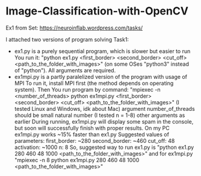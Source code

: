 # Image-Classification-with-OpenCV
Ex1 from Set: https://neuroinflab.wordpress.com/tasks/

I attached two versions of program solving Task1:
- ex1.py is a purely sequential program, which is slower but easier to run
You run it: "python ex1.py <first_border> <second_border> <cut_off> <activation> <path_to_the_folder_with_images>"
(on some OSes "python3" instead of "python").
All arguments are required.
- ex1mpi.py is a partly paralelized version of the program with usage of MPI
To run it, install MPI first (the method depends on operating system).
Then You run program by command: "mpiexec -n <number_of_threads> python ex1mpi.py <first_border> <second_border> <cut_off> <activation> <path_to_the_folder_with_images>"
(I tested Linux and Windows, idk about Mac)
argument number_of_threads should be small natural number (I tested n = 1-8)
other arguments as earlier
During running, ex1mpi.py will display some spam in the console, but soon will successfully finish with proper results.
On my PC ex1mpi.py works ~15% faster than ex1.py
Suggested values of parameters:
first_border: ~280
second_border: ~460
cut_off: 48
activation: ~1000
n: 8
So, suggested way to run ex1.py is "python ex1.py 280 460 48 1000 <path_to_the_folder_with_images>"
and for ex1mpi.py "mpiexec -n 8 python ex1mpi.py 280 460 48 1000 <path_to_the_folder_with_images>"
